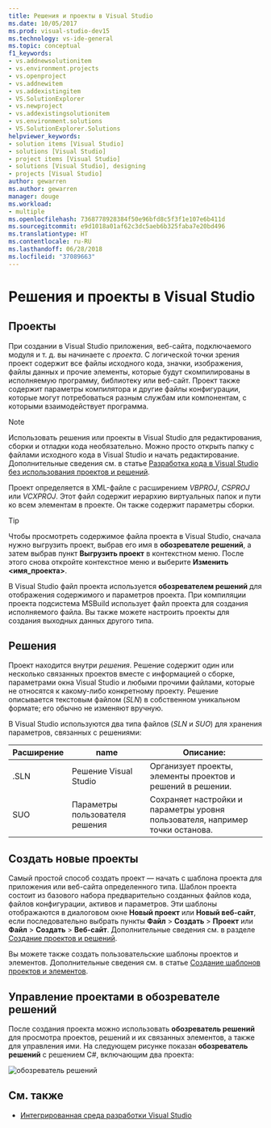 ```yaml
---
title: Решения и проекты в Visual Studio
ms.date: 10/05/2017
ms.prod: visual-studio-dev15
ms.technology: vs-ide-general
ms.topic: conceptual
f1_keywords:
- vs.addnewsolutionitem
- vs.environment.projects
- vs.openproject
- vs.addnewitem
- vs.addexistingitem
- VS.SolutionExplorer
- vs.newproject
- vs.addexistingsolutionitem
- vs.environment.solutions
- VS.SolutionExplorer.Solutions
helpviewer_keywords:
- solution items [Visual Studio]
- solutions [Visual Studio]
- project items [Visual Studio]
- solutions [Visual Studio], designing
- projects [Visual Studio]
author: gewarren
ms.author: gewarren
manager: douge
ms.workload:
- multiple
ms.openlocfilehash: 7368778928384f50e96bfd8c5f3f1e107e6b411d
ms.sourcegitcommit: e9d1018a01af62c3dc5aeb6b325faba7e20bd496
ms.translationtype: HT
ms.contentlocale: ru-RU
ms.lasthandoff: 06/28/2018
ms.locfileid: "37089663"
---
```

# <a name="solutions-and-projects-in-visual-studio"></a>Решения и проекты в Visual Studio

## <a name="projects"></a>Проекты

При создании в Visual Studio приложения, веб-сайта, подключаемого модуля и т. д. вы начинаете с *проекта*. С логической точки зрения проект содержит все файлы исходного кода, значки, изображения, файлы данных и прочие элементы, которые будут скомпилированы в исполняемую программу, библиотеку или веб-сайт. Проект также содержит параметры компилятора и другие файлы конфигурации, которые могут потребоваться разным службам или компонентам, с которыми взаимодействует программа.

> [!NOTE]
> Использовать решения или проекты в Visual Studio для редактирования, сборки и отладки кода необязательно. Можно просто открыть папку с файлами исходного кода в Visual Studio и начать редактирование. Дополнительные сведения см. в статье [Разработка кода в Visual Studio без использования проектов и решений](../ide/develop-code-in-visual-studio-without-projects-or-solutions.md).

Проект определяется в XML-файле с расширением *VBPROJ*, *CSPROJ* или *VCXPROJ*. Этот файл содержит иерархию виртуальных папок и пути ко всем элементам в проекте. Он также содержит параметры сборки.

> [!TIP]
> Чтобы просмотреть содержимое файла проекта в Visual Studio, сначала нужно выгрузить проект, выбрав его имя в **обозревателе решений**, а затем выбрав пункт **Выгрузить проект** в контекстном меню. После этого снова откройте контекстное меню и выберите **Изменить \<имя_проекта\>**.

В Visual Studio файл проекта используется **обозревателем решений** для отображения содержимого и параметров проекта. При компиляции проекта подсистема MSBuild использует файл проекта для создания исполняемого файла. Вы также можете настроить проекты для создания выходных данных другого типа.

## <a name="solutions"></a>Решения

Проект находится внутри *решения*. Решение содержит один или несколько связанных проектов вместе с информацией о сборке, параметрами окна Visual Studio и любыми прочими файлами, которые не относятся к какому-либо конкретному проекту. Решение описывается текстовым файлом (*SLN*) в собственном уникальном формате; его обычно не изменяют вручную.

В Visual Studio используются два типа файлов (*SLN* и *SUO*) для хранения параметров, связанных с решениями:

|Расширение|name|Описание:|
|---------------|----------|-----------------|
|.SLN|Решение Visual Studio|Организует проекты, элементы проектов и решений в решении.|
|SUO|Параметры пользователя решения|Сохраняет настройки и параметры уровня пользователя, например точки останова.|

## <a name="create-new-projects"></a>Создать новые проекты

Самый простой способ создать проект — начать с шаблона проекта для приложения или веб-сайта определенного типа. Шаблон проекта состоит из базового набора предварительно созданных файлов кода, файлов конфигурации, активов и параметров. Эти шаблоны отображаются в диалоговом окне **Новый проект** или **Новый веб-сайт**, если последовательно выбрать пункты **Файл** > **Создать** > **Проект** или **Файл** > **Создать** > **Веб-сайт**. Дополнительные сведения см. в разделе [Создание проектов и решений](../ide/creating-solutions-and-projects.md).

Вы можете также создать пользовательские шаблоны проектов и элементов. Дополнительные сведения см. в статье [Создание шаблонов проектов и элементов](../ide/creating-project-and-item-templates.md).

## <a name="manage-projects-in-solution-explorer"></a>Управление проектами в обозревателе решений

После создания проекта можно использовать **обозреватель решений** для просмотра проектов, решений и их связанных элементов, а также для управления ими. На следующем рисунке показан **обозреватель решений** с решением C#, включающим два проекта:

![обозреватель решений](../ide/media/vs2015_solution_explorer.png)

## <a name="see-also"></a>См. также

- [Интегрированная среда разработки Visual Studio](../ide/visual-studio-ide.md)